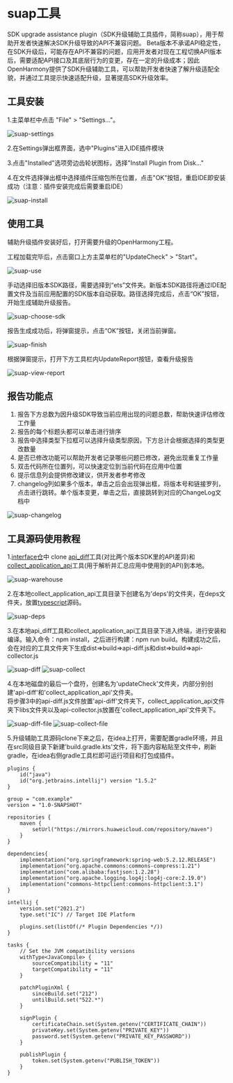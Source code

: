 # suap工具

SDK upgrade assistance plugin（SDK升级辅助工具插件，简称suap），用于帮助开发者快速解决SDK升级导致的API不兼容问题。
Beta版本不承诺API稳定性，在SDK升级后，可能存在API不兼容的问题，应用开发者对现在工程切换API版本后，需要适配API接口及其底层行为的变更，存在一定的升级成本；因此OpenHarmony提供了SDK升级辅助工具，可以帮助开发者快速了解升级适配全貌，并通过工具提示快速适配升级，显著提高SDK升级效率。

## 工具安装

1.主菜单栏中点击 "File" > "Settings..."。

![suap-settings](figures/suap-settings.png)

2.在Settings弹出框界面，选中"Plugins"进入IDE插件模块

3.点击"Installed"选项旁边齿轮状图标，选择"Install Plugin from Disk..."

4.在文件选择弹出框中选择插件压缩包所在位置，点击"OK"按钮，重启IDE即安装成功（注意：插件安装完成后需要重启IDE）

![suap-install](figures/suap-install.png)

## 使用工具

辅助升级插件安装好后，打开需要升级的OpenHarmony工程。

工程加载完毕后，点击窗口上方主菜单栏的"UpdateCheck" > "Start"。

![suap-use](figures/suap-use.png)

手动选择旧版本SDK路径，需要选择到“ets”文件夹。新版本SDK路径将通过IDE配置文件及当前应用配置的SDK版本自动获取。路径选择完成后，点击“OK”按钮，开始生成辅助升级报告。

![suap-choose-sdk](figures/suap-choose-sdk.png)

报告生成成功后，将弹窗提示，点击“OK”按钮，关闭当前弹窗。

![suap-finish](figures/suap-finish.png)

根据弹窗提示，打开下方工具栏内UpdateReport按钮，查看升级报告

![suap-view-report](figures/suap-view-report.png)

## 报告功能点

1. 报告下方总数为因升级SDK导致当前应用出现的问题总数，帮助快速评估修改工作量
2. 报告的每个标题头都可以单击进行排序
3. 报告中选择类型下拉框可以选择升级类型原因，下方总计会根据选择的类型更改数量
4. 是否已修改功能可以帮助开发者记录哪些问题已修改，避免出现重复工作量
5. 双击代码所在位置列，可以快速定位到当前代码在应用中位置
6. 提示信息列会提供修改建议，供开发者参考修改
7. changelog列如果多个版本，单击之后会出现弹出框，将版本号和链接罗列，点击进行跳转。单个版本变更，单击之后，直接跳转到对应的ChangeLog文档中

![suap-changelog](figures/suap-changelog.png)

## 工具源码使用教程

1.[interface仓](https://gitee.com/openharmony/interface_sdk-js/tree/master/build-tools)中 clone [api_diff](https://gitee.com/openharmony/interface_sdk-js/tree/master/build-tools/api_diff)工具(对比两个版本SDK里的API差异)和[collect_application_api](https://gitee.com/openharmony/interface_sdk-js/tree/master/build-tools/collect_application_api)工具(用于解析并汇总应用中使用到的API)到本地。

![suap-warehouse](figures/suap-warehouse.png)

2.在本地collect_application_api工具目录下创建名为'deps'的文件夹，在deps文件夹，放置[typescript](https://gitee.com/openharmony/third_party_typescript/tree/master/build_package)源码。

![suap-deps](figures/suap-deps.png)

3.在本地api_diff工具和collect_application_api工具目录下进入终端，进行安装和编译。输入命令：npm install，之后进行构建：npm run build。构建成功之后，会在对应的工具文件夹下生成dist=>build=>api-diff.js和dist=>build=>api-collector.js

![suap-diff](figures/suap-diff.png)
![suap-collect](figures/suap-collect.png)

4.在本地磁盘的最后一个盘符，创建名为'updateCheck'文件夹，内部分别创建'api-diff'和'collect_application_api'文件夹。</br>将步骤3中的api-diff.js文件放置'api-diff'文件夹下，collect_application_api文件夹下libs文件夹以及api-collector.js放置在'collect_application_api'文件夹下。

![suap-diff-file](figures/suap-diff-file.png)
![suap-collect-file](figures/suap-collect-file.png)

5.升级辅助工具源码clone下来之后，在idea上打开，需要配置gradle环境，并且在src同级目录下新建'build.gradle.kts'文件，将下面内容粘贴至文件中，刷新gradle，在idea右侧gradle工具栏即可运行项目和打包成插件。
```lombok.config
plugins {
    id("java")
    id("org.jetbrains.intellij") version "1.5.2"
}

group = "com.example"
version = "1.0-SNAPSHOT"

repositories {
    maven {
        setUrl("https://mirrors.huaweicloud.com/repository/maven")
    }
}

dependencies{
    implementation("org.springframework:spring-web:5.2.12.RELEASE")
    implementation("org.apache.commons:commons-compress:1.21")
    implementation("com.alibaba:fastjson:1.2.28")
    implementation("org.apache.logging.log4j:log4j-core:2.19.0")
    implementation("commons-httpclient:commons-httpclient:3.1")
}

intellij {
    version.set("2021.2")
    type.set("IC") // Target IDE Platform

    plugins.set(listOf(/* Plugin Dependencies */))
}

tasks {
    // Set the JVM compatibility versions
    withType<JavaCompile> {
        sourceCompatibility = "11"
        targetCompatibility = "11"
    }

    patchPluginXml {
        sinceBuild.set("212")
        untilBuild.set("522.*")
    }

    signPlugin {
        certificateChain.set(System.getenv("CERTIFICATE_CHAIN"))
        privateKey.set(System.getenv("PRIVATE_KEY"))
        password.set(System.getenv("PRIVATE_KEY_PASSWORD"))
    }

    publishPlugin {
        token.set(System.getenv("PUBLISH_TOKEN"))
    }
}


```